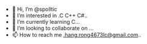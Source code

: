 - 👋 Hi, I’m @spolltic
- 👀 I’m interested in .C C++ C#..
- 🌱 I’m currently learning C...
- 💞️ I’m looking to collaborate on ...
- 📫 How to reach me .hang.rong4673lc@gmail.com..

<!---
spolltic/spolltic is a ✨ special ✨ repository because its `README.md` (this file) appears on your GitHub profile.
You can click the Preview link to take a look at your changes.
--->
